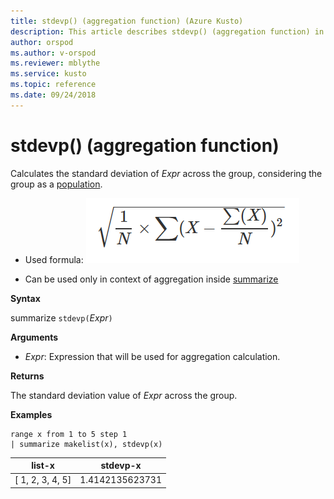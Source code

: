 ```yaml
---
title: stdevp() (aggregation function) (Azure Kusto)
description: This article describes stdevp() (aggregation function) in Azure Kusto.
author: orspod
ms.author: v-orspod
ms.reviewer: mblythe
ms.service: kusto
ms.topic: reference
ms.date: 09/24/2018
---
```

# stdevp() (aggregation function)

Calculates the standard deviation of *Expr* across the group, considering the group as a [population](https://en.wikipedia.org/wiki/Statistical-population). 

* Used formula:
![](./images/aggregations/stdev-population.png)

* Can be used only in context of aggregation inside [summarize](summarizeoperator.md)

**Syntax**

summarize `stdevp(`*Expr*`)`

**Arguments**

* *Expr*: Expression that will be used for aggregation calculation. 

**Returns**

The standard deviation value of *Expr* across the group.
 
**Examples**

```kusto
range x from 1 to 5 step 1
| summarize makelist(x), stdevp(x)

```

|list-x|stdevp-x|
|---|---|
|[ 1, 2, 3, 4, 5]|1.4142135623731|
